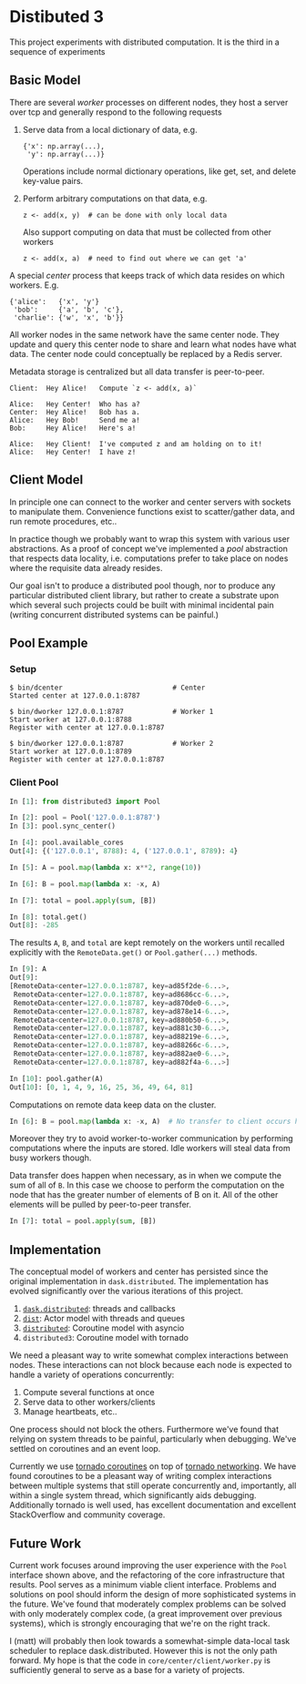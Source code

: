 Distibuted 3
============

This project experiments with distributed computation.  It is the third in a
sequence of experiments


Basic Model
-----------

There are several *worker* processes on different nodes, they host a server over
tcp and generally respond to the following requests

1.  Serve data from a local dictionary of data, e.g.

        {'x': np.array(...),
         'y': np.array(...)}

    Operations include normal dictionary operations, like get, set, and delete
    key-value pairs.

2.  Perform arbitrary computations on that data, e.g.

        z <- add(x, y)  # can be done with only local data

    Also support computing on data that must be collected from other workers

        z <- add(x, a)  # need to find out where we can get 'a'

A special *center* process that keeps track of which data resides on
which workers. E.g.

    {'alice':   {'x', 'y'}
     'bob':     {'a', 'b', 'c'},
     'charlie': {'w', 'x', 'b'}}

All worker nodes in the same network have the same center node.  They update
and query this center node to share and learn what nodes have what data.  The
center node could conceptually be replaced by a Redis server.

Metadata storage is centralized but all data transfer is peer-to-peer.

    Client:  Hey Alice!   Compute `z <- add(x, a)`

    Alice:   Hey Center!  Who has a?
    Center:  Hey Alice!   Bob has a.
    Alice:   Hey Bob!     Send me a!
    Bob:     Hey Alice!   Here's a!

    Alice:   Hey Client!  I've computed z and am holding on to it!
    Alice:   Hey Center!  I have z!


Client Model
------------

In principle one can connect to the worker and center servers with sockets to
manipulate them.  Convenience functions exist to scatter/gather data, and run
remote procedures, etc..

In practice though we probably want to wrap this system with various user
abstractions.  As a proof of concept we've implemented a *pool* abstraction
that respects data locality, i.e. computations prefer to take place on nodes
where the requisite data already resides.

Our goal isn't to produce a distributed pool though, nor to produce any
particular distributed client library, but rather to create a substrate upon
which several such projects could be built with minimal incidental pain
(writing concurrent distributed systems can be painful.)


Pool Example
------------

### Setup

    $ bin/dcenter                           # Center
    Started center at 127.0.0.1:8787

    $ bin/dworker 127.0.0.1:8787            # Worker 1
    Start worker at 127.0.0.1:8788
    Register with center at 127.0.0.1:8787

    $ bin/dworker 127.0.0.1:8787            # Worker 2
    Start worker at 127.0.0.1:8789
    Register with center at 127.0.0.1:8787

### Client Pool

```python
In [1]: from distributed3 import Pool

In [2]: pool = Pool('127.0.0.1:8787')
In [3]: pool.sync_center()

In [4]: pool.available_cores
Out[4]: {('127.0.0.1', 8788): 4, ('127.0.0.1', 8789): 4}

In [5]: A = pool.map(lambda x: x**2, range(10))

In [6]: B = pool.map(lambda x: -x, A)

In [7]: total = pool.apply(sum, [B])

In [8]: total.get()
Out[8]: -285
```

The results `A`, `B`, and `total` are kept remotely on the workers until
recalled explicitly with the `RemoteData.get()` or `Pool.gather(...)` methods.

```python
In [9]: A
Out[9]:
[RemoteData<center=127.0.0.1:8787, key=ad85f2de-6...>,
 RemoteData<center=127.0.0.1:8787, key=ad8686cc-6...>,
 RemoteData<center=127.0.0.1:8787, key=ad870de0-6...>,
 RemoteData<center=127.0.0.1:8787, key=ad878e14-6...>,
 RemoteData<center=127.0.0.1:8787, key=ad880b50-6...>,
 RemoteData<center=127.0.0.1:8787, key=ad881c30-6...>,
 RemoteData<center=127.0.0.1:8787, key=ad88219e-6...>,
 RemoteData<center=127.0.0.1:8787, key=ad88266c-6...>,
 RemoteData<center=127.0.0.1:8787, key=ad882ae0-6...>,
 RemoteData<center=127.0.0.1:8787, key=ad882f4a-6...>]

In [10]: pool.gather(A)
Out[10]: [0, 1, 4, 9, 16, 25, 36, 49, 64, 81]
```

Computations on remote data keep data on the cluster.

```python
In [6]: B = pool.map(lambda x: -x, A)  # No transfer to client occurs here
```

Moreover they try to avoid worker-to-worker communication by
performing computations where the inputs are stored.  Idle workers will steal
data from busy workers though.

Data transfer does happen when necessary, as in when we compute the sum
of all of `B`.  In this case we choose to perform the computation
on the node that has the greater number of elements of B on it.  All of the
other elements will be pulled by peer-to-peer transfer.

```python
In [7]: total = pool.apply(sum, [B])
```


Implementation
--------------

The conceptual model of workers and center has persisted since the original
implementation in `dask.distributed`.  The implementation has evolved
significantly over the various iterations of this project.

1.  [`dask.distributed`](http://dask.pydata.org/en/latest/distributed.html):  threads and callbacks
2.  [`dist`](https://github.com/mrocklin/dist):  Actor model with threads and queues
3.  [`distributed`](https://github.com/mrocklin/distributed):  Coroutine model with asyncio
4.  `distributed3`:  Coroutine model with tornado

We need a pleasant way to write somewhat complex interactions between nodes.
These interactions can not block because each node is expected to handle a
variety of operations concurrently:

1.  Compute several functions at once
2.  Serve data to other workers/clients
3.  Manage heartbeats, etc..

One process should not block the others.  Furthermore we've found that relying
on system threads to be painful, particularly when debugging.  We've settled on
coroutines and an event loop.

Currently we use
[tornado coroutines](http://tornado.readthedocs.org/en/latest/coroutine.html)
on top of
[tornado networking](http://tornado.readthedocs.org/en/latest/networking.html).
We have found coroutines to be a pleasant way of writing complex
interactions between multiple systems that still operate concurrently and,
importantly, all within a single system thread, which significantly aids
debugging.  Additionally tornado is well used, has excellent documentation and
excellent StackOverflow and community coverage.


Future Work
-----------

Current work focuses around improving the user experience with the `Pool`
interface shown above, and the refactoring of the core infrastructure that
results.  Pool serves as a minimum viable client interface.  Problems and
solutions on pool should inform the design of more sophisticated systems in the
future.  We've found that moderately complex problems can be solved with only
moderately complex code, (a great improvement over previous systems), which is
strongly encouraging that we're on the right track.

I (matt) will probably then look towards a somewhat-simple data-local task
scheduler to replace dask.distributed.  However this is not the only path
forward.  My hope is that the code in `core/center/client/worker.py` is
sufficiently general to serve as a base for a variety of projects.
